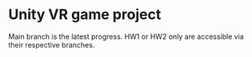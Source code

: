 # Unity VR game project

Main branch is the latest progress.
HW1 or HW2 only are accessible via their respective branches.
